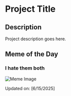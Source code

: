 # Project Title

## Description

Project description goes here.

## Meme of the Day

### I hate them both
![Meme Image](https://i.redd.it/cok5b2phqr6f1.png)

Updated on: [6/15/2025]